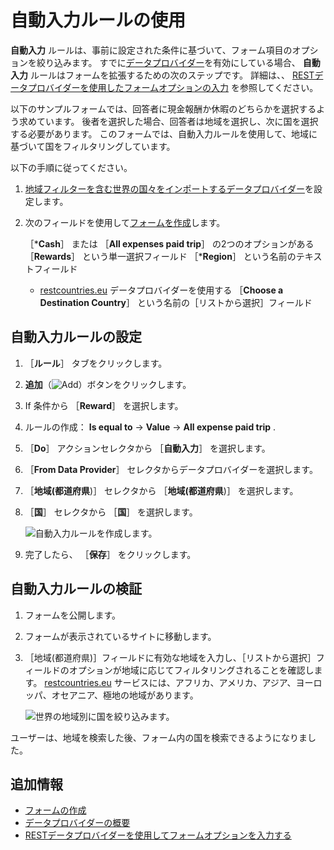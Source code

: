 # 自動入力ルールの使用

**自動入力** ルールは、事前に設定された条件に基づいて、フォーム項目のオプションを絞り込みます。 すでに[データプロバイダー](../data-providers/data-providers-overview.md)を有効にしている場合、 **自動入力** ルールはフォームを拡張するための次のステップです。 詳細は、、 [RESTデータプロバイダーを使用したフォームオプションの入力](../data-providers/using-the-rest-data-provider-to-populate-form-options.md) を参照してください。

以下のサンプルフォームでは、回答者に現金報酬か休暇のどちらかを選択するよう求めています。 後者を選択した場合、回答者は地域を選択し、次に国を選択する必要があります。 このフォームでは、自動入力ルールを使用して、地域に基づいて国をフィルタリングしています。

以下の手順に従ってください。

1. [地域フィルターを含む世界の国々をインポートするデータプロバイダー](../data-providers/using-the-rest-data-provider-to-populate-form-options.md)を設定します。
1. 次のフィールドを使用して[フォームを作成](../creating-and-managing-forms/creating-forms.md)します。

    ［***Cash**］ または ［**All expenses paid trip**］ の2つのオプションがある ［**Rewards**］ という単一選択フィールド
    ［***Region**］ という名前のテキストフィールド
    * [restcountries.eu](https://restcountries.eu) データプロバイダーを使用する ［**Choose a Destination Country**］ という名前の［リストから選択］フィールド

<a name="configuring-the-autofill-rule" />

## 自動入力ルールの設定

1. ［**ルール**］ タブをクリックします。

1. **追加**（![Add](../../../images/icon-add.png)）ボタンをクリックします。

1. If 条件から ［**Reward**］ を選択します。

1. ルールの作成： **Is equal to** &rarr; **Value** &rarr; **All expense paid trip** .

1. ［**Do**］ アクションセレクタから ［**自動入力**］ を選択します。

1. ［**From Data Provider**］ セレクタからデータプロバイダーを選択します。

1. ［**地域(都道府県**)］ セレクタから ［**地域(都道府県**)］ を選択します。

1. ［**国**］ セレクタから ［**国**］ を選択します。

    ![自動入力ルールを作成します。](./using-the-autofill-rule/images/01.png)

1. 完了したら、 ［**保存**］ をクリックします。

<a name="verifying-the-autofill-rule" />

## 自動入力ルールの検証

1. フォームを公開します。

1. フォームが表示されているサイトに移動します。

1. ［地域(都道府県)］フィールドに有効な地域を入力し、［リストから選択］フィールドのオプションが地域に応じてフィルタリングされることを確認します。 [restcountries.eu](https://restcountries.eu) サービスには、アフリカ、アメリカ、アジア、ヨーロッパ、オセアニア、極地の地域があります。

    ![世界の地域別に国を絞り込みます。](./using-the-autofill-rule/images/02.gif)

ユーザーは、地域を検索した後、フォーム内の国を検索できるようになりました。

<a name="additional-information" />

## 追加情報

* [フォームの作成](../creating-and-managing-forms/creating-forms.md)
* [データプロバイダーの概要](../data-providers/data-providers-overview.md)
* [RESTデータプロバイダーを使用してフォームオプションを入力する](../data-providers/using-the-rest-data-provider-to-populate-form-options.md)

